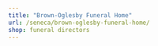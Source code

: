 ```yaml
---
title: "Brown-Oglesby Funeral Home"
url: /seneca/brown-oglesby-funeral-home/
shop: funeral directors
---
```

